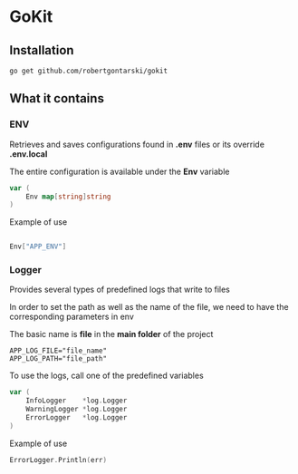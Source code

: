 # GoKit

## Installation

```
go get github.com/robertgontarski/gokit
```

## What it contains

### ENV

Retrieves and saves configurations found in **.env** files or its override **.env.local**

The entire configuration is available under the **Env** variable

```go
var (
    Env map[string]string
)
```

Example of use

```go

Env["APP_ENV"]

```

### Logger

Provides several types of predefined logs that write to files

In order to set the path as well as the name of the file, we need to have the corresponding parameters in env

The basic name is **file** in the **main folder** of the project

```dotenv
APP_LOG_FILE="file_name"
APP_LOG_PATH="file_path"
```

To use the logs, call one of the predefined variables

```go
var (
	InfoLogger    *log.Logger
	WarningLogger *log.Logger
	ErrorLogger   *log.Logger
)
```

Example of use 

```go
ErrorLogger.Println(err)
```